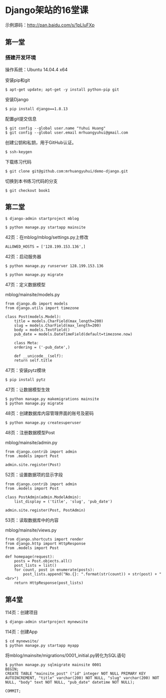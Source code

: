 # Django架站的16堂课

示例源码：http://pan.baidu.com/s/1pLIuFXp

## 第一堂

### 搭建开发环境

操作系统：Ubuntu 14.04.4 x64

安装pip和git
```
$ apt-get update; apt-get -y install python-pip git
```

安装Django
```
$ pip install django==1.8.13
```

配置git提交信息
```
$ git config --global user.name "Yuhui Huang"
$ git config --global user.email mrhuangyuhui@gmail.com
```

创建公钥和私钥，用于GitHub认证。
```
$ ssh-keygen
```

下载练习代码
```
$ git clone git@github.com:mrhuangyuhui/demo-django.git
```

切换到本书练习代码的分支
```
$ git checkout book1
```

## 第二堂

```
$ django-admin startproject mblog
```

```
$ python manage.py startapp mainsite
```

42页：在mblog/mblog/settings.py上修改
```
ALLOWED_HOSTS = ['128.199.153.136',]
```

42页：启动服务器
```
$ python manage.py runserver 128.199.153.136
```

```
$ python manage.py migrate
```



47页：定义数据模型

mblog/mainsite/models.py
```
from django.db import models
from django.utils import timezone

class Post(models.Model):
    title = models.CharField(max_length=200)
    slug = models.CharField(max_length=200)
    body = models.TextField()
    pub_date = models.DateTimeField(default=timezone.now)

    class Meta:
	ordering = ('-pub_date',)

    def __unicode__(self):
	return self.title
```

47页：安装pytz模块
```
$ pip install pytz
```

47页：让数据模型生效
```
$ python manage.py makemigrations mainsite
$ python manage.py migrate
```

48页：创建数据库内容管理界面的账号及密码
```
$ python manage.py createsuperuser
```

48页：注册数据模型Post

mblog/mainsite/admin.py
```
from django.contrib import admin
from .models import Post

admin.site.register(Post)
```

52页：设置数据项的显示字段
```
from django.contrib import admin
from .models import Post

class PostAdmin(admin.ModelAdmin):
    list_display = ('title', 'slug', 'pub_date')

admin.site.register(Post, PostAdmin)
```

53页：读取数据库中的内容

mblog/mainsite/views.py
```
from django.shortcuts import render
from django.http import HttpResponse
from .models import Post

def homepage(request):
    posts = Post.objects.all()
    post_lists = list()
    for count, post in enumerate(posts):
        post_lists.append("No.{}: ".format(str(count)) + str(post) + "<br>")
    return HttpResponse(post_lists)
```

## 第4堂

114页：创建项目
```
$ django-admin startproject mynewsite
```

114页：创建App
```
$ cd mynewsite/
$ python manage.py startapp myapp
```



将mblog/mainsite/migrations/0001_initial.py转化为SQL语句
```
$ python manage.py sqlmigrate mainsite 0001
BEGIN;
CREATE TABLE "mainsite_post" ("id" integer NOT NULL PRIMARY KEY AUTOINCREMENT, "title" varchar(200) NOT NULL, "slug" varchar(200) NOT NULL, "body" text NOT NULL, "pub_date" datetime NOT NULL);

COMMIT;
```







 
